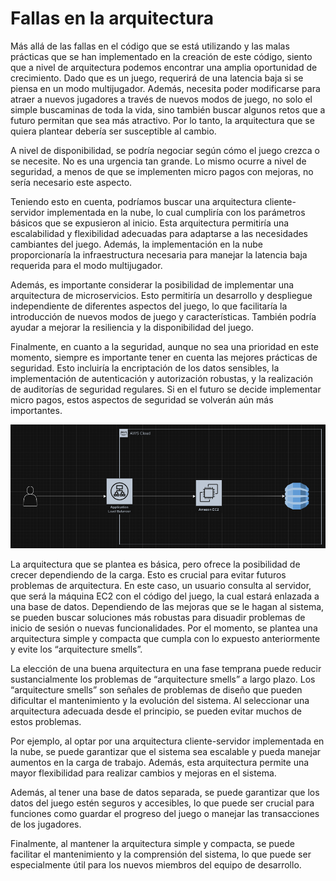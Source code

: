 # Fallas en la arquitectura

Más allá de las fallas en el código que se está utilizando y las malas prácticas que se han implementado en la creación de este código, siento que a nivel de arquitectura podemos encontrar una amplia oportunidad de crecimiento. Dado que es un juego, requerirá de una latencia baja si se piensa en un modo multijugador. Además, necesita poder modificarse para atraer a nuevos jugadores a través de nuevos modos de juego, no solo el simple buscaminas de toda la vida, sino también buscar algunos retos que a futuro permitan que sea más atractivo. Por lo tanto, la arquitectura que se quiera plantear debería ser susceptible al cambio.

A nivel de disponibilidad, se podría negociar según cómo el juego crezca o se necesite. No es una urgencia tan grande. Lo mismo ocurre a nivel de seguridad, a menos de que se implementen micro pagos con mejoras, no sería necesario este aspecto.

Teniendo esto en cuenta, podríamos buscar una arquitectura cliente-servidor implementada en la nube, lo cual cumpliría con los parámetros básicos que se expusieron al inicio. Esta arquitectura permitiría una escalabilidad y flexibilidad adecuadas para adaptarse a las necesidades cambiantes del juego. Además, la implementación en la nube proporcionaría la infraestructura necesaria para manejar la latencia baja requerida para el modo multijugador.

Además, es importante considerar la posibilidad de implementar una arquitectura de microservicios. Esto permitiría un desarrollo y despliegue independiente de diferentes aspectos del juego, lo que facilitaría la introducción de nuevos modos de juego y características. También podría ayudar a mejorar la resiliencia y la disponibilidad del juego.

Finalmente, en cuanto a la seguridad, aunque no sea una prioridad en este momento, siempre es importante tener en cuenta las mejores prácticas de seguridad. Esto incluiría la encriptación de los datos sensibles, la implementación de autenticación y autorización robustas, y la realización de auditorías de seguridad regulares. Si en el futuro se decide implementar micro pagos, estos aspectos de seguridad se volverán aún más importantes.

![alt text](assets/image14.png)

La arquitectura que se plantea es básica, pero ofrece la posibilidad de crecer dependiendo de la carga. Esto es crucial para evitar futuros problemas de arquitectura. En este caso, un usuario consulta al servidor, que será la máquina EC2 con el código del juego, la cual estará enlazada a una base de datos. Dependiendo de las mejoras que se le hagan al sistema, se pueden buscar soluciones más robustas para disuadir problemas de inicio de sesión o nuevas funcionalidades. Por el momento, se plantea una arquitectura simple y compacta que cumpla con lo expuesto anteriormente y evite los “arquitecture smells”.

La elección de una buena arquitectura en una fase temprana puede reducir sustancialmente los problemas de “arquitecture smells” a largo plazo. Los “arquitecture smells” son señales de problemas de diseño que pueden dificultar el mantenimiento y la evolución del sistema. Al seleccionar una arquitectura adecuada desde el principio, se pueden evitar muchos de estos problemas.

Por ejemplo, al optar por una arquitectura cliente-servidor implementada en la nube, se puede garantizar que el sistema sea escalable y pueda manejar aumentos en la carga de trabajo. Además, esta arquitectura permite una mayor flexibilidad para realizar cambios y mejoras en el sistema.

Además, al tener una base de datos separada, se puede garantizar que los datos del juego estén seguros y accesibles, lo que puede ser crucial para funciones como guardar el progreso del juego o manejar las transacciones de los jugadores.

Finalmente, al mantener la arquitectura simple y compacta, se puede facilitar el mantenimiento y la comprensión del sistema, lo que puede ser especialmente útil para los nuevos miembros del equipo de desarrollo.